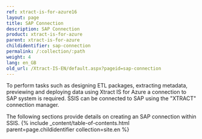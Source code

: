 ```yaml
---
ref: xtract-is-for-azure16
layout: page
title: SAP Connection
description: SAP Connection
product: xtract-is-for-azure
parent: xtract-is-for-azure
childidentifier: sap-connection
permalink: /:collection/:path
weight: 4
lang: en_GB
old_url: /Xtract-IS-EN/default.aspx?pageid=sap-connection
---
```


To perform tasks such as designing ETL packages, extracting metadata, previewing and deploying data using Xtract IS for Azure a connection to SAP system is required. SSIS can be connected to SAP using the "XTRACT" connection manager.

The following sections provide details on creating an SAP connection within SSIS.
{% include _content/table-of-contents.html parent=page.childidentifier collection=site.en %}